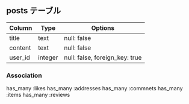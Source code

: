 

## posts テーブル 
|Column|Type|Options|
|------|----|-------|
|title   |text   |null: false|                                   <!-- タイトル -->
|content   |text   |null: false|                                   <!-- 記事 -->
|user_id  |integer|null: false, foreign_key: true|           <!-- 外部キー-->


### Association
has_many :likes
has_many :addresses
has_many :commnets
has_many :items
has_many :reviews
